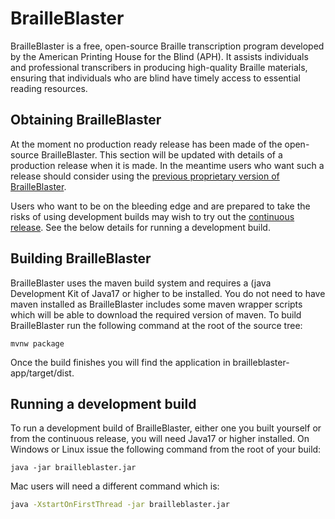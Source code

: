 # BrailleBlaster

BrailleBlaster is a free, open-source Braille transcription program developed by the American Printing House for the Blind (APH). It assists individuals and professional transcribers in producing high-quality Braille materials, ensuring that individuals who are blind have timely access to essential reading resources.

## Obtaining BrailleBlaster

At the moment no production ready release has been made of the open-source BrailleBlaster. This section will be updated with details of a production release when it is made. In the meantime users who want such a release should consider using the [previous proprietary version of BrailleBlaster](https://brailleblaster.org/download.php).

Users who want to be on the bleeding edge and are prepared to take the risks of using development builds may wish to try out the [continuous release](https://github.com/aphtech/brailleblaster/releases/continuous). See the below details for running a development build.

## Building BrailleBlaster

BrailleBlaster uses the maven build system and requires a (java Development Kit of Java17 or higher to be installed. You do not need to have maven installed as BrailleBlaster includes some maven wrapper scripts which will be able to download the required version of maven. To build BrailleBlaster run the following command at the root of the source tree:
```command line
mvnw package
```
Once the build finishes you will find the application in brailleblaster-app/target/dist.

## Running a development build

To run a development build of BrailleBlaster, either one you built yourself or from the continuous release, you will need Java17 or higher installed. On Windows or Linux issue the following command from the root of your build:
```command line
java -jar brailleblaster.jar
```
Mac users will need a different command which is:
```bash
java -XstartOnFirstThread -jar brailleblaster.jar
```
